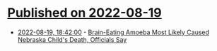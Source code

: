 # [Published on 2022-08-19](index.md)

* [2022-08-19, 18:42:00](https://news.slashdot.org/story/22/08/19/1538238/brain-eating-amoeba-most-likely-caused-nebraska-childs-death-officials-say?utm_source=rss1.0mainlinkanon&utm_medium=feed) - [Brain-Eating Amoeba Most Likely Caused Nebraska Child's Death, Officials Say](https://news.slashdot.org/story/22/08/19/1538238/brain-eating-amoeba-most-likely-caused-nebraska-childs-death-officials-say?utm_source=rss1.0mainlinkanon&utm_medium=feed)

